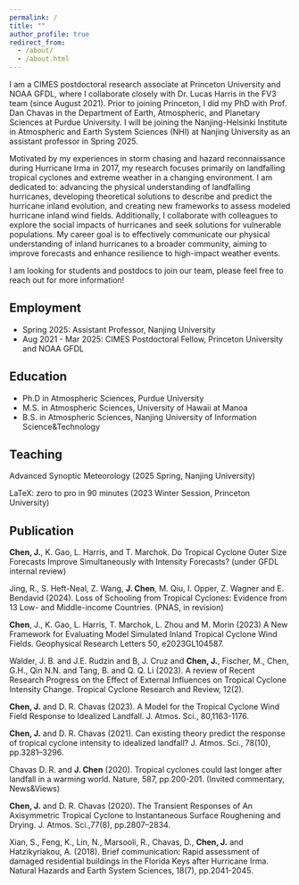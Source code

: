 ```yaml
---
permalink: /
title: ""
author_profile: true
redirect_from: 
  - /about/
  - /about.html
---
```



I am a CIMES postdoctoral research associate at Princeton University and NOAA GFDL, where I collaborate closely with Dr. Lucas Harris in the FV3 team (since August 2021). Prior to joining Princeton, I did my PhD with Prof. Dan Chavas in the Department of Earth, Atmospheric, and Planetary Sciences at Purdue University. I will be joining the Nanjing-Helsinki Institute in Atmospheric and Earth System Sciences (NHI) at Nanjing University as an assistant professor in Spring 2025.

Motivated by my experiences in storm chasing and hazard reconnaissance during Hurricane Irma in 2017, my research focuses primarily on landfalling tropical cyclones and extreme weather in a changing environment. I am dedicated to: advancing the physical understanding of landfalling hurricanes, developing theoretical solutions to describe and predict the hurricane inland evolution, and creating new frameworks to assess modeled hurricane inland wind fields. Additionally, I collaborate with colleagues to explore the social impacts of hurricanes and seek solutions for vulnerable populations. My career goal is to effectively communicate our physical understanding of inland hurricanes to a broader community, aiming to improve forecasts and enhance resilience to high-impact weather events. 

I am looking for students and postdocs to join our team, please feel free to reach out for more information!


Employment
------
* Spring 2025:  Assistant Professor, Nanjing University 
* Aug 2021 - Mar 2025: CIMES Postdoctoral Fellow, Princeton University and NOAA GFDL

Education
------
* Ph.D in Atmospheric Sciences, Purdue University
* M.S. in Atmospheric Sciences, University of Hawaii at Manoa
* B.S. in Atmospheric Sciences, Nanjing University of Information Science&Technology
  
Teaching
------
Advanced Synoptic Meteorology (2025 Spring, Nanjing University)

LaTeX: zero to pro in 90 minutes (2023 Winter Session, Princeton University)

Publication
------
**Chen, J.**, K. Gao, L. Harris, and T. Marchok. Do Tropical Cyclone Outer Size Forecasts Improve Simultaneously with Intensity Forecasts? (under GFDL internal review)

Jing, R., S. Heft-Neal, Z. Wang, **J. Chen**, M. Qiu, I. Opper, Z. Wagner and E. Bendavid (2024). Loss of Schooling from Tropical Cyclones: Evidence from 13 Low- and Middle-income Countries. (PNAS, in revision)

**Chen**, J., K. Gao, L. Harris, T. Marchok, L. Zhou and M. Morin (2023) A New Framework for Evaluating Model Simulated Inland Tropical Cyclone Wind Fields. Geophysical Research Letters 50, e2023GL104587.

Walder, J. B. and J.E. Rudzin and B, J. Cruz and **Chen, J.**, Fischer, M., Chen, G.H., Qin N.N. and Tang, B. and Q. Q. Li (2023). A review of Recent Research Progress on the Effect of External Influences on Tropical Cyclone Intensity Change. Tropical Cyclone Research and Review, 12(2).

**Chen, J.** and D. R. Chavas (2023). A Model for the Tropical Cyclone Wind Field Response to Idealized Landfall. J. Atmos. Sci., 80,1163-1176.

**Chen, J.** and D. R. Chavas (2021). Can existing theory predict the response of tropical cyclone intensity to idealized landfall? J. Atmos. Sci., 78(10), pp.3281–3296.

Chavas D. R. and **J. Chen** (2020). Tropical cyclones could last longer after landfall in a warming world. Nature, 587, pp.200-201. (Invited commentary, News&Views)

**Chen, J.** and D. R. Chavas (2020). The Transient Responses of An Axisymmetric Tropical Cyclone to Instantaneous Surface Roughening and Drying. J. Atmos. Sci.,77(8), pp.2807–2834.

Xian, S., Feng, K., Lin, N., Marsooli, R., Chavas, D., **Chen, J.** and Hatzikyriakou, A. (2018). Brief communication: Rapid assessment of damaged residential buildings in the Florida Keys after Hurricane Irma. Natural Hazards and Earth System Sciences, 18(7), pp.2041-2045.
